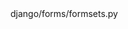 <change>
<file change-number-for-this-file="1">django/forms/formsets.py</file>
<original line-count="10" no-ellipsis="true"><![CDATA[
    def non_form_errors(self):
    """
    Return an ErrorList of errors that aren't associated with a particular
    form -- i.e., from formset.clean(). Return an empty ErrorList if there
    are none.
    """
    if self._non_form_errors is None:
        self.full_clean()
    self._non_form_errors.error_class = 'nonform'
    return self._non_form_errors
]]></original>
<modified no-ellipsis="true"><![CDATA[
    def non_form_errors(self):
        """
        Return an ErrorList of errors that aren't associated with a particular
        form -- i.e., from formset.clean(). Return an empty ErrorList if there
        are none.
        """
        if self._non_form_errors is None:
            self.full_clean()
        self._non_form_errors.error_class = 'nonform'
        return self._non_form_errors
]]></modified>
</change>